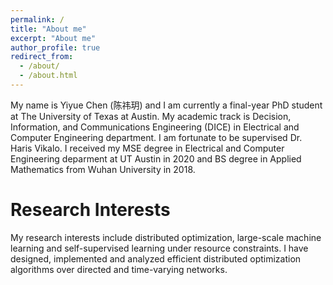 ```yaml
---
permalink: /
title: "About me"
excerpt: "About me"
author_profile: true
redirect_from: 
  - /about/
  - /about.html
---
```



My name is Yiyue Chen (陈祎玥) and I am currently a final-year PhD student at The University of Texas at Austin. My academic track is Decision, Information, and Communications Engineering (DICE) in Electrical and Computer Engineering department. I am fortunate to be supervised Dr. Haris Vikalo. I received my MSE degree in Electrical and Computer Engineering deparment at UT Austin in 2020 and BS degree in Applied Mathematics from Wuhan University in 2018.

Research Interests
======
My research interests include distributed optimization, large-scale machine learning and self-supervised learning under resource constraints. I have designed, implemented and analyzed efficient distributed optimization algorithms over directed and time-varying networks.

